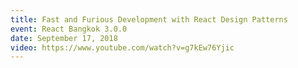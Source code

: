 ```yaml
---
title: Fast and Furious Development with React Design Patterns
event: React Bangkok 3.0.0
date: September 17, 2018
video: https://www.youtube.com/watch?v=g7kEw76Yjic
---
```

